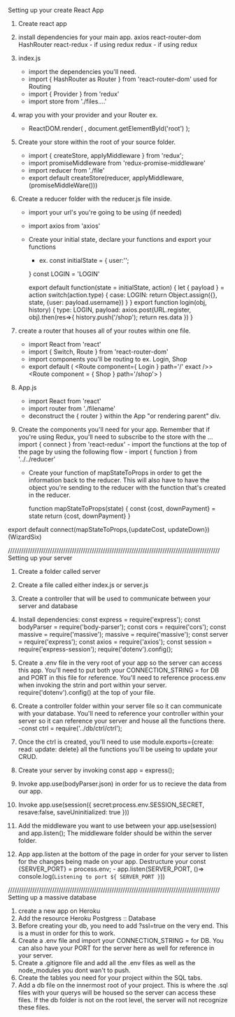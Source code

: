 Setting up your create React App
1. Create react app
2. install dependencies for your main app. 
    axios
    react-router-dom
    HashRouter
    react-redux - if using redux
    redux - if using redux
4. index.js
    - import the dependencies you'll need. 
    - import { HashRouter as Router } from 'react-router-dom'  used for Routing
    - import { Provider } from 'redux'
    - import store from './files....'
5. wrap you <App /> with your provider and your Router ex.
     - ReactDOM.render(
        <Router>
            <Provider store={store}>
                <App>
                </Provider>
            </Router>,
        document.getElementById('root')
);
6. Create your store within the root of your source folder. 
    - import { createStore, applyMiddleware } from 'redux';
    - import promiseMiddleware from 'redux-promise-middleware'
    - import reducer from './file'
    - export default createStore(reducer, applyMiddleware, (promiseMiddleWare()))

7. Create a reducer folder with the reducer.js file inside.
    - import your url's you're going to be using  (if needed)
    - import axios from 'axios'
    - Create your initial state, declare your functions and export your functions
        - ex. 
        const initialState = {
            user:'';

        }
        const LOGIN = 'LOGIN'

        export default function(state = initialState, action) {
            let { payload } = action
            switch(action.type) {
                case: LOGIN:
                return Object.assign({}, state, {user: payload.username})
            }
        }
        export function login(obj, history) {
            type: LOGIN,
            payload: axios.post(URL.register, obj).then(res=>{
                history.push('/shop');
                return res.data
            })
        }
8. create a router that houses all of your routes within one file. 
    - import React from 'react'
    - import { Switch, Route } from 'react-router-dom'
    - import components you'll be routing to ex. Login, Shop
    - export default (
        <Switch>
            <Route component={ Login } path='/' exact />>
            <Route component = { Shop } path='/shop'>
        </Switch>
    )
9. App.js
    - import React from 'react'
    - import router from './filename'
    - deconstruct the { router } within the App "or rendering parent" div.

10. Create the components you'll need for your app. Remember that if you're using Redux, you'll need to             subscribe to the store with the ... import { connect } from 'react-redux'
        - import the functions at the top of the page by using the following flow
            - import { function } from '../../reducer'
    - Create your function of mapStateToProps in order to get the information back to the reducer. This will        also have to have the object you're sending to the reducer with the function that's created in the         reducer. 
        
        function mapStateToProps(state) {
            const {cost, downPayment} = state
            return {cost, downPayment}
}

export default connect(mapStateToProps,{updateCost, updateDown})(WizardSix)
    
////////////////////////////////////////////////////////////////////////////////////////////////
Setting up your server
1. Create a folder called server
2. Create a file called either index.js or server.js
3. Create a controller that will be used to communicate between your server and database
4. Install dependencies:
    const express = require('express');
    const bodyParser = require('body-parser');
    const cors = require('cors');
    const massive = require('massive');
    massive = require('massive');
    const server = require('express');
    const axios = require('axios');
    const session = require('express-session');
    require('dotenv').config();

5. Create a .env file in the very root of your app so the server can access this app. You'll need to put both     your CONNECTION_STRING = for DB and PORT in this file for reference. You'll need to reference process.env      when invoking the strin and port within your server. require('dotenv').config() at the top of your file.          

6. Create a controller folder within your server file so it can communicate with your database. You'll need
    to reference your controller within your server so it can reference your server and house all the functions there. 
    -const ctrl = require('../db/ctrl/ctrl');
7. Once the ctrl is created, you'll need to use module.exports={create: read: update: delete} all the functions
    you'll be useing to update your CRUD.
8. Create your server by invoking  const app = express();
9. Invoke app.use(bodyParser.json) in order for us to recieve the data from our app.
10. Invoke app.use(session({
    secret:process.env.SESSION_SECRET,
    resave:false,
    saveUninitialized: true
}))

11. Add the middleware you want to use between your app.use(session) and app.listen(); The middleware folder should be within the server folder. 
12. App app.listen at the bottom of the page in order for your server to listen for the changes being made on       your app. Destructure your const {SERVER_PORT} = process.env;
        - app.listen(SERVER_PORT, ()=> console.log(`Listening to port ${ SERVER_PORT }`))

////////////////////////////////////////////////////////////////////////////////////////////////
Setting up a massive database
1. create a new app on Heroku
2. Add the resource Heroku Postgress :: Database
3. Before creating your db, you need to add ?ssl=true on the very end. This is a must in order for this to        work.
4. Create a .env file and import your CONNECTION_STRING = for DB. You can also have your PORT for the server        here as well for reference in your server. 
5. Create a .gitignore file and add all the .env files as well as the node_modules you dont wan't to push.
6. Create the tables you need for your project within the SQL tabs.
7. Add a db file on the innermost root of your project. This is where the .sql files with your querys will be       housed so the server can access these files. If the db folder is not on the root level, the server will        not recognize these files. 
